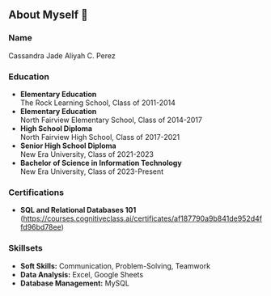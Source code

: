 
## About Myself  👋

### Name
Cassandra Jade Aliyah C. Perez

### Education
- **Elementary Education**  
  The Rock Learning School, Class of 2011-2014
- **Elementary Education**  
 North Fairview Elementary School, Class of 2014-2017
- **High School Diploma**  
  North Fairview High School, Class of 2017-2021
- **Senior High School Diploma**  
  New Era University, Class of 2021-2023
- **Bachelor of Science in Information Technology**  
  New Era University, Class of 2023-Present
  
### Certifications
- **SQL and Relational Databases 101** (https://courses.cognitiveclass.ai/certificates/af187790a9b841de952d4ffd96bd78ee)

### Skillsets
- **Soft Skills:** Communication, Problem-Solving, Teamwork
- **Data Analysis:** Excel, Google Sheets
- **Database Management:** MySQL
